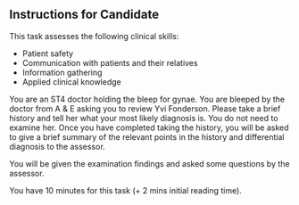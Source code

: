 ## Instructions for Candidate

This task assesses the following clinical skills:

- Patient safety
- Communication with patients and their relatives
- Information gathering
- Applied clinical knowledge

You are an ST4 doctor holding the bleep for gynae. You are bleeped by the doctor from A & E asking you to review Yvi Fonderson. Please take a brief history and tell her what your most likely diagnosis is. You do not need to examine her. Once you have completed taking the history, you will be asked to give a brief summary of the relevant points in the history and differential diagnosis to the assessor.

You will be given the examination findings and asked some questions by the assessor.

You have 10 minutes for this task (+ 2 mins initial reading time).
